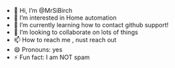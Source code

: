 - 👋 Hi, I’m @MrSiBirch
- 👀 I’m interested in Home automation 
- 🌱 I’m currently learning how to contact github support!
- 💞️ I’m looking to collaborate on lots of things
- 📫 How to reach me , nust reach out
- 😄 Pronouns: yes
- ⚡ Fun fact: I am NOT spam

<!---
MrSiBirch/MrSiBirch is a ✨ special ✨ repository because its `README.md` (this file) appears on your GitHub profile.
You can click the Preview link to take a look at your changes.
--->

